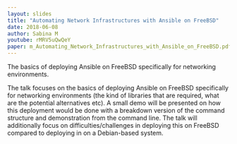```yaml
---
layout: slides
title: "Automating Network Infrastructures with Ansible on FreeBSD"
date: 2018-06-08
author: Sabina M
youtube: rMRV5uQwQeY
paper: m_Automating_Network_Infrastructures_with_Ansible_on_FreeBSD.pdf
---
```

The basics of deploying Ansible on FreeBSD specifically for networking environments.

The talk focuses on the basics of deploying Ansible on FreeBSD specifically for networking environments (the kind of libraries that are required, what are the potential alternatives etc). A small demo will be presented on how this deployment would be done with a breakdown version of the command structure and demonstration from the command line. The talk will additionally focus on difficulties/challenges in deploying this on FreeBSD compared to deploying in on a Debian-based system.

